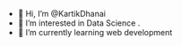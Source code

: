 - 👋 Hi, I’m @KartikDhanai
- 👀 I’m interested in Data Science .
- 🌱 I’m currently learning web development

<!---
KartikDhanai/KartikDhanai is a ✨ special ✨ repository because its `README.md` (this file) appears on your GitHub profile.
You can click the Preview link to take a look at your changes.
--->
